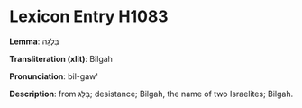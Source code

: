# Lexicon Entry H1083

**Lemma**: בִּלְגַה

**Transliteration (xlit)**: Bilgah

**Pronunciation**: bil-gaw'

**Description**:
from בָּלַג; desistance; Bilgah, the name of two Israelites; Bilgah.
